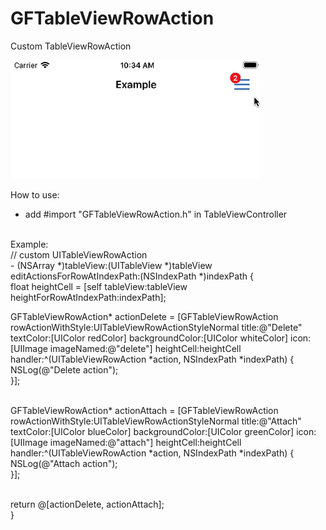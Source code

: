 # GFTableViewRowAction
Custom TableViewRowAction

![Alt Text](https://github.com/guidosette/GFTableViewRowAction/blob/master/example.gif)

How to use:
- add #import "GFTableViewRowAction.h" in TableViewController

<br />
Example:
<br />
// custom UITableViewRowAction
<br />
- (NSArray<UITableViewRowAction *> *)tableView:(UITableView *)tableView editActionsForRowAtIndexPath:(NSIndexPath *)indexPath {
<br />
float heightCell = [self tableView:tableView heightForRowAtIndexPath:indexPath];
<br />

GFTableViewRowAction* actionDelete = [GFTableViewRowAction rowActionWithStyle:UITableViewRowActionStyleNormal title:@"Delete" textColor:[UIColor redColor] backgroundColor:[UIColor whiteColor] icon:[UIImage imageNamed:@"delete"] heightCell:heightCell handler:^(UITableViewRowAction *action, NSIndexPath *indexPath) {
<br />
NSLog(@"Delete action");
<br />
}];
<br />
<br />

GFTableViewRowAction* actionAttach = [GFTableViewRowAction rowActionWithStyle:UITableViewRowActionStyleNormal title:@"Attach" textColor:[UIColor blueColor] backgroundColor:[UIColor greenColor] icon:[UIImage imageNamed:@"attach"] heightCell:heightCell handler:^(UITableViewRowAction *action, NSIndexPath *indexPath) {
<br />
NSLog(@"Attach action");
<br />
}];
<br />
<br />

return @[actionDelete, actionAttach];
<br />
}

